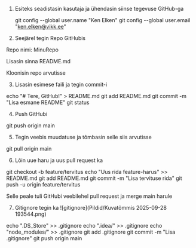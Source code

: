 1. Esiteks seadistasin kasutaja ja ühendasin siinse tegevuse GitHub-ga

   git config --global user.name "Ken Elken"
   git config --global user.email "ken.elken@vikk.ee"

2. Seejärel tegin Repo  GitHubis

Repo nimi: MinuRepo

Lisasin sinna README.md

Kloonisin repo arvutisse

3. Lisasin esimese faili ja tegin commit-i

echo "# Tere, GitHub!" > README.md
git add README.md
git commit -m "Lisa esmane README"
git status

4. Push GitHubi

git push origin main

5. Tegin veebis muudatuse ja tõmbasin selle siis arvutisse

git pull origin main

6. Lõin uue haru ja uus pull request ka

git checkout -b feature/tervitus
echo "Uus rida feature-harus" >> README.md
git add README.md
git commit -m "Lisa tervituse rida"
git push -u origin feature/tervitus

Selle peale tuli GitHubi veebilehel pull request ja merge main harule

7. Gitignore tegin ka
   ![gitignore](Pildid/Kuvatõmmis 2025-09-28 193544.png)

echo ".DS_Store" >> .gitignore
echo ".idea/" >> .gitignore
echo "node_modules/" >> .gitignore
git add .gitignore
git commit -m "Lisa .gitignore"
git push origin main
